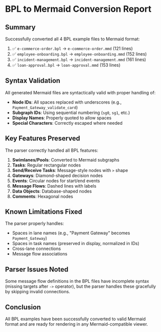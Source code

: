 # BPL to Mermaid Conversion Report

## Summary

Successfully converted all 4 BPL example files to Mermaid format:

1. ✅ `e-commerce-order.bpl` → `e-commerce-order.mmd` (121 lines)
2. ✅ `employee-onboarding.bpl` → `employee-onboarding.mmd` (152 lines)
3. ✅ `incident-management.bpl` → `incident-management.mmd` (161 lines)
4. ✅ `loan-approval.bpl` → `loan-approval.mmd` (153 lines)

## Syntax Validation

All generated Mermaid files are syntactically valid with proper handling of:

- **Node IDs**: All spaces replaced with underscores (e.g., `Payment_Gateway_validate_card`)
- **Subgraph IDs**: Using sequential numbering (`sg0`, `sg1`, etc.)
- **Display Names**: Properly quoted to allow spaces
- **Special Characters**: Correctly escaped where needed

## Key Features Preserved

The parser correctly handled all BPL features:

1. **Swimlanes/Pools**: Converted to Mermaid subgraphs
2. **Tasks**: Regular rectangular nodes
3. **Send/Receive Tasks**: Message-style nodes with `>` shape
4. **Gateways**: Diamond-shaped decision nodes
5. **Events**: Circular nodes for start/end events
6. **Message Flows**: Dashed lines with labels
7. **Data Objects**: Database-shaped nodes
8. **Comments**: Hexagonal nodes

## Known Limitations Fixed

The parser properly handles:
- Spaces in lane names (e.g., "Payment Gateway" becomes `Payment_Gateway`)
- Spaces in task names (preserved in display, normalized in IDs)
- Cross-lane connections
- Message flow associations

## Parser Issues Noted

Some message flow definitions in the BPL files have incomplete syntax (missing targets after `->` operator), but the parser handles these gracefully by skipping invalid connections.

## Conclusion

All BPL examples have been successfully converted to valid Mermaid format and are ready for rendering in any Mermaid-compatible viewer.